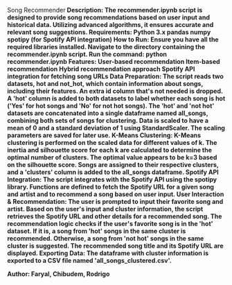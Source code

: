 Song Recommender<b>
Description:<b>
The recommender.ipynb script is designed to provide song recommendations based on user input and historical data. Utilizing advanced algorithms, it ensures accurate and relevant song suggestions.<b>
<b>
Requirements:<b>
Python 3.x<b>
pandas<b>
numpy<b>
spotipy (for Spotify API integration)<b>
<b>
<b>
How to Run:<b>
Ensure you have all the required libraries installed.<b>
Navigate to the directory containing the recommender.ipynb script.<b>
Run the command: python recommender.ipynb<b>
<b>
<b>
Features:<b>
User-based recommendation<b>
Item-based recommendation<b>
Hybrid recommendation approach<b>
Spotify API integration for fetching song URLs<b>
<b>
<b>
Data Preparation:<b>
The script reads two datasets, hot and not_hot, which contain information about songs, including their features.<b>
An extra id column that's not needed is dropped.<b>
A 'hot' column is added to both datasets to label whether each song is hot ('Yes' for hot songs and 'No' for not hot songs).<b>
The 'hot' and 'not hot' datasets are concatenated into a single dataframe named all_songs, combining both sets of songs for clustering.<b>
Data is scaled to have a mean of 0 and a standard deviation of 1 using StandardScaler. The scaling parameters are saved for later use.<b>
<b>
<b>
K-Means Clustering:<b>
K-Means clustering is performed on the scaled data for different values of k.<b>
The inertia and silhouette score for each k are calculated to determine the optimal number of clusters. The optimal value appears to be k=3 based on the silhouette score.<b>
Songs are assigned to their respective clusters, and a 'clusters' column is added to the all_songs dataframe.<b>
<b>
<b>
Spotify API Integration:<b>
The script integrates with the Spotify API using the spotipy library.<b>
Functions are defined to fetch the Spotify URL for a given song and artist and to recommend a song based on user input.<b>
<b>
<b>
User Interaction & Recommendation:<b>
The user is prompted to input their favorite song and artist.<b>
Based on the user's input and cluster information, the script retrieves the Spotify URL and other details for a recommended song.<b>
The recommendation logic checks if the user's favorite song is in the 'hot' dataset. If it is, a song from 'hot' songs in the same cluster is recommended. Otherwise, a song from 'not hot' songs in the same cluster is suggested.<b>
The recommended song title and its Spotify URL are displayed.<b>
<b>
<b>
Exporting Data:<b>
The dataframe with cluster information is exported to a CSV file named 'all_songs_clustered.csv'.<b>

Author:<b>
Faryal, Chibudem, Rodrigo
